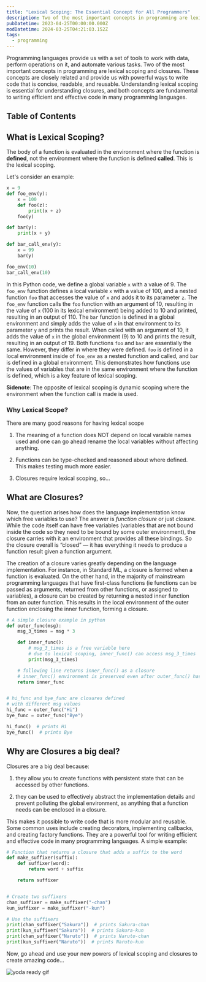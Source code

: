 ```yaml
---
title: "Lexical Scoping: The Essential Concept for All Programmers"
description: Two of the most important concepts in programming are lexical scoping and closures. Having a fundamental understanding of lexical scoping is essential for understanding closures, and both concepts are fundamental to writing efficient and effective code in many programming languages.
pubDatetime: 2023-04-25T00:00:00.000Z
modDatetime: 2024-03-25T04:21:03.152Z
tags:
  - programming
---
```


Programming languages provide us with a set of tools to work with data, perform operations on it, and automate various tasks. Two of the most important concepts in programming are lexical scoping and closures. These concepts are closely related and provide us with powerful ways to write code that is concise, readable, and reusable. Understanding lexical scoping is essential for understanding closures, and both concepts are fundamental to writing efficient and effective code in many programming languages.

## Table of Contents

## What is Lexical Scoping?

The body of a function is evaluated in the environment where the function is **defined**, not the environment where the function is defined **called**. This is the lexical scoping.

Let's consider an example:

```python
x = 9
def foo_env(y):
    x = 100
    def foo(z):
        print(x + z)
    foo(y)

def bar(y):
    print(x + y)

def bar_call_env(y):
    x = 99
    bar(y)

foo_env(10)
bar_call_env(10)
```

In this Python code, we define a global variable `x` with a value of 9. The `foo_env` function defines a local variable `x` with a value of 100, and a nested function `foo` that accesses the value of `x` and adds it to its parameter `z`. The `foo_env` function calls the `foo` function with an argument of 10, resulting in the value of `x` (100 in its lexical environment) being added to 10 and printed, resulting in an output of 110. The `bar` function is defined in a global environment and simply adds the value of `x` in that environment to its parameter `y` and prints the result. When called with an argument of 10, it adds the value of `x` in the global environment (9) to 10 and prints the result, resulting in an output of 19. Both functions `foo` and `bar` are essentially the same. However, they differ in where they were defined. `foo` is defined in a local environment inside of `foo_env` as a nested function and called, and `bar` is defined in a global environment. This demonstrates how functions use the values of variables that are in the same environment where the function is defined, which is a key feature of lexical scoping.

**Sidenote**: The opposite of lexical scoping is dynamic scoping where the environment when the function call is made is used.

### Why Lexical Scope?

There are many good reasons for having lexical scope

1. The meaning of a function does NOT depend on local varaible names used and one can go ahead rename the local variables without affecting anything.

2. Functions can be type-checked and reasoned about where defined. This makes testing much more easier.

3. Closures require lexical scoping, so...

## What are Closures?

Now, the question arises how does the language implementation know which free variables to use? The answer is _function closure_ or just _closure._ While the code itself can have free variables (variables that are not bound inside the code so they need to be bound by some outer environment), the closure carries with it an environment that provides all these bindings. So the closure overall is “closed” — it has everything it needs to produce a function result given a function argument.

The creation of a closure varies greatly depending on the language implementation. For instance, in Standard ML, a closure is formed when a function is evaluated. On the other hand, in the majority of mainstream programming languages that have first-class functions (ie functions can be passed as arguments, returned from other functions, or assigned to variables), a closure can be created by returning a nested inner function from an outer function. This results in the local environment of the outer function enclosing the inner function, forming a closure.

```python
# A simple closure example in python
def outer_func(msg):
    msg_3_times = msg * 3

    def inner_func():
        # msg_3_times is a free variable here
        # due to lexical scoping, inner_func() can access msg_3_times
        print(msg_3_times)

    # following line returns inner_func() as a closure
    # inner_func() environment is preserved even after outer_func() has finished executing
    return inner_func


# hi_func and bye_func are closures defined
# with different msg values
hi_func = outer_func("Hi")
bye_func = outer_func("Bye")

hi_func()  # prints Hi
bye_func()  # prints Bye
```

## Why are Closures a big deal?

Closures are a big deal because:

1. they allow you to create functions with persistent state that can be accessed by other functions.

2. they can be used to effectively abstract the implementation details and prevent polluting the global environment, as anything that a function needs can be enclosed in a closure.

This makes it possible to write code that is more modular and reusable. Some common uses include creating decorators, implementing callbacks, and creating factory functions. They are a powerful tool for writing efficient and effective code in many programming languages. A simple example:

```python
# Function that returns a closure that adds a suffix to the word
def make_suffixer(suffix):
    def suffixer(word):
        return word + suffix

    return suffixer


# Create two suffixers
chan_suffixer = make_suffixer("-chan")
kun_suffixer = make_suffixer("-kun")

# Use the suffixers
print(chan_suffixer("Sakura"))  # prints Sakura-chan
print(kun_suffixer("Sakura"))  # prints Sakura-kun
print(chan_suffixer("Naruto"))  # prints Naruto-chan
print(kun_suffixer("Naruto"))  # prints Naruto-kun
```

Now, go ahead and use your new powers of lexical scoping and closures to create amazing code...

![yoda ready gif](https://media.tenor.com/Mq6YIZSmU_EAAAAd/yoda-star-wars.gif)
